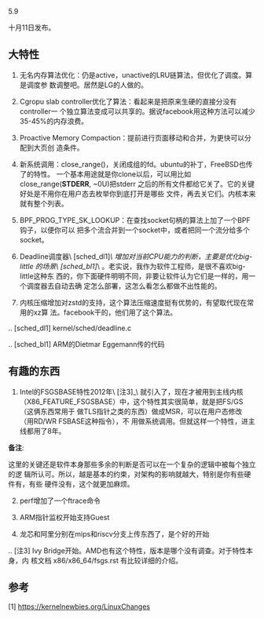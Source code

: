     
5.9

十月11日发布。

## 大特性

1. 无名内存算法优化：仍是active，unactive的LRU链算法，但优化了调度。算是调度参
  数调整吧。居然是LG的人做的。

2. Cgropu slab controller优化了算法：看起来是把原来生硬的直接分没有controller一
  个独立算法变成可以共享的。据说facebook用这种方法可以减少35-45%的内存浪费。

3. Proactive Memory Compaction：提前进行页面移动和合并，为更快可以分配到大页创
  造条件。

4. 新系统调用：close_range()，关闭成组的fd。ubuntu的补丁，FreeBSD也传了的特性。
  一个基本用途就是你clone以后，可以用比如close_range(__STDERR__, ~0U)把stderr
  之后的所有文件都给它关了。它的关键好处是不用你在用户态去枚举你到底打开是哪些
  文件，再去关它们。内核本来就有整个列表。

5. BPF_PROG_TYPE_SK_LOOKUP：在查找socket句柄的算法上加了一个BPF钩子，以便你可以
  把多个流合并到一个socket中，或者把同一个流分给多个socket。

6. Deadline调度器\ [sched_dl1]_\ 增加对当前CPU能力的判断，主要是优化big-little
  的场景\ [sched_bl1]_\ 。老实说，我作为软件工程师，是很不喜欢big-little这种东
  西的，你下面硬件明明不同，非要让软件认为它们是一样的，用一个调度器去自动去确
  定怎么部署，这怎么看怎么都做不出性能的。

7. 内核压缩增加对zstd的支持，这个算法压缩速度挺有优势的，有望取代现在常用的xz算
  法。facebook干的，他们用了这个算法。

.. [sched_dl1] kernel/sched/deadline.c

.. [sched_bl1] ARM的Dietmar Eggemann传的代码

## 有趣的东西

1. Intel的FSGSBASE特性2012年\ [注3]_\ 就引入了，现在才被用到主线内核
  （X86_FEATURE_FSGSBASE）中，这个特性其实很简单，就是把FS/GS（这俩东西常用于
  做TLS指针之类的东西）做成MSR，可以在用户态修改（用RD/WR FSBASE这种指令），不
  用做系统调用。但就这样一个特性，进主线都用了8年。

**备注**:

  这里的关键还是软件本身那些多余的判断是否可以在一个复杂的逻辑中被每个独立的逻
  辑所认可。所以，越是基本的约束，对架构的影响就越大，特别是你有些硬件有，有些
  硬件没有，这个就更加麻烦。

2. perf增加了一个ftrace命令

3. ARM指针监权开始支持Guest

4. 龙芯和阿里分别在mips和riscv分支上传东西了，是个好的开始
 

.. [注3] Ivy Bridge开始。AMD也有这个特性，版本是哪个没有调查。对于特性本身，内
  核文档 x86/x86_64/fsgs.rst 有比较详细的介绍。

## 参考
[1] https://kernelnewbies.org/LinuxChanges
